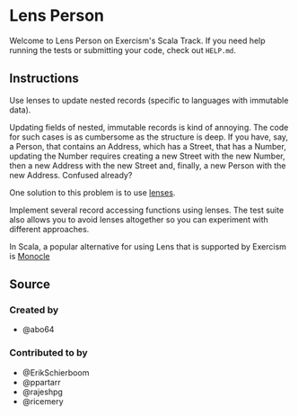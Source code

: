 # Lens Person

Welcome to Lens Person on Exercism's Scala Track.
If you need help running the tests or submitting your code, check out `HELP.md`.

## Instructions

Use lenses to update nested records (specific to languages with immutable data).

Updating fields of nested, immutable records is kind of annoying.
The code for such cases is as cumbersome as the structure is deep.
If you have, say, a Person, that contains an Address, which has a Street, that has a Number,
updating the Number requires creating a new Street with the new Number, then a new Address with the
new Street and, finally, a new Person with the new Address.
Confused already?

One solution to this problem is to use [lenses][lenses].

Implement several record accessing functions using lenses.
The test suite also allows you to avoid lenses altogether so you can experiment with different
approaches.

[lenses]: https://en.wikibooks.org/wiki/Haskell/Lenses_and_functional_references

In Scala, a popular alternative for using Lens that is supported
by Exercism is [Monocle](https://www.optics.dev/Monocle/)

## Source

### Created by

- @abo64

### Contributed to by

- @ErikSchierboom
- @ppartarr
- @rajeshpg
- @ricemery